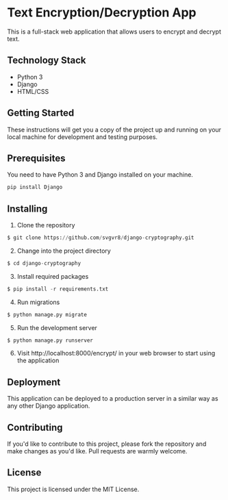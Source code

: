 # Text Encryption/Decryption App


This is a full-stack web application that allows users to encrypt and decrypt text.


## Technology Stack

- Python 3
- Django
- HTML/CSS

## Getting Started

These instructions will get you a copy of the project up and running on your local machine for development and testing purposes.

## Prerequisites

You need to have Python 3 and Django installed on your machine.

```bash
pip install Django
```

## Installing
1. Clone the repository

```python
$ git clone https://github.com/svgvr8/django-cryptography.git

```

2. Change into the project directory

```python
$ cd django-cryptography

```

3. Install required packages

```python
$ pip install -r requirements.txt

```

4. Run migrations

```python
$ python manage.py migrate

```

5. Run the development server

```python
$ python manage.py runserver

```

6. Visit http://localhost:8000/encrypt/ in your web browser to start using the application
## Deployment
This application can be deployed to a production server in a similar way as any other Django application.
## Contributing

If you'd like to contribute to this project, please fork the repository and make changes as you'd like. Pull requests are warmly welcome.

## License

This project is licensed under the MIT License.